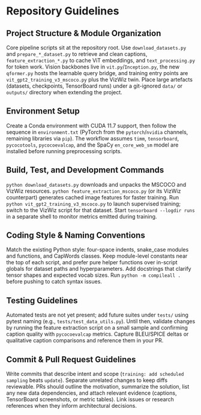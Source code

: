 # Repository Guidelines

## Project Structure & Module Organization
Core pipeline scripts sit at the repository root. Use `download_datasets.py` and `prepare_*_dataset.py` to retrieve and clean captions, `feature_extraction_*.py` to cache ViT embeddings, and `text_processing.py` for token work. Vision backbones live in `vit.py`/`Inception.py`, the new `qformer.py` hosts the learnable query bridge, and training entry points are `vit_gpt2_training_v3_mscoco.py` plus the VizWiz twin. Place large artefacts (datasets, checkpoints, TensorBoard runs) under a git-ignored `data/` or `outputs/` directory when extending the project.

## Environment Setup
Create a Conda environment with CUDA 11.7 support, then follow the sequence in `environment.txt` (PyTorch from the `pytorch`/`nvidia` channels, remaining libraries via `pip`). The workflow assumes `timm`, `tensorboard`, `pycocotools`, `pycocoevalcap`, and the SpaCy `en_core_web_sm` model are installed before running preprocessing scripts.

## Build, Test, and Development Commands
`python download_datasets.py` downloads and unpacks the MSCOCO and VizWiz resources. `python feature_extraction_mscoco.py` (or its VizWiz counterpart) generates cached image features for faster training. Run `python vit_gpt2_training_v3_mscoco.py` to launch supervised training; switch to the VizWiz script for that dataset. Start `tensorboard --logdir runs` in a separate shell to monitor metrics emitted during training.

## Coding Style & Naming Conventions
Match the existing Python style: four-space indents, snake_case modules and functions, and CapWords classes. Keep module-level constants near the top of each script, and prefer pure helper functions over in-script globals for dataset paths and hyperparameters. Add docstrings that clarify tensor shapes and expected vocab sizes. Run `python -m compileall .` before pushing to catch syntax issues.

## Testing Guidelines
Automated tests are not yet present; add future suites under `tests/` using pytest naming (e.g., `tests/test_data_utils.py`). Until then, validate changes by running the feature extraction script on a small sample and confirming caption quality with `pycocoevalcap` metrics. Capture BLEU/SPICE deltas or qualitative caption comparisons and reference them in your PR.

## Commit & Pull Request Guidelines
Write commits that describe intent and scope (`training: add scheduled sampling` beats `update`). Separate unrelated changes to keep diffs reviewable. PRs should outline the motivation, summarize the solution, list any new data dependencies, and attach relevant evidence (captions, TensorBoard screenshots, or metric tables). Link issues or research references when they inform architectural decisions.
